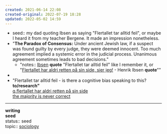 ```yaml
---
created: 2021-06-14 22:08
created-original: 2022-07-19 18:28
updated: 2022-05-02 14:59
---
```

   
   
- seed:: my dad quoting Ibsen as saying "Flertallet tar alltid feil", or maybe I heard it from my teacher Bergene. It made an impression nonetheless.   
- "**The Paradox of Consensus:** Under ancient Jewish law, if a suspect was found guilty by every judge, they were deemed innocent. Too much agreement implied a systemic error in the judicial process. Unanimous agreement sometimes leads to bad decisions."   
    - "notes:: [Ibsen](/not_created.md) **quote** "Flertallet tar alltid feil" like I remember it, or "[Flertallet har aldri retten på sin side, sier jeg!](https://www.ordtak.no/sitat.php?id=2208) - Henrik Ibsen **quote**""   
-    
- "Flertallet tar alltid feil - is there a cognitive bias speaking to this? **to/research"**   
[q.flertallet har aldri retten på sin side](../www/q.flertallet%20har%20aldri%20retten%20p%C3%A5%20sin%20side.md)   
[the majority is never correct](../www/the%20majority%20is%20never%20correct.md)   
   
   
   
   
---   
**writing**    
**seed**    
status:: seed   
topic:: [sociology](/not_created.md)